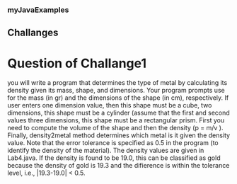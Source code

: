### myJavaExamples
 
 ## Challanges
 
 #  Question of Challange1
 
 you will write a program that determines the type of metal by calculating its
density given its mass, shape, and dimensions. Your program prompts use for the mass (in
gr) and the dimensions of the shape (in cm), respectively. If user enters
  one dimension value, then this shape must be a cube,
  two dimensions, this shape must be a cylinder (assume that the first and second values
  three dimensions, this shape must be a rectangular prism.
First you need to compute the volume of the shape and then the density (p = m/v ). Finally,
density2metal method determines which metal is it given the density value. Note that the
error tolerance is specified as 0.5 in the program (to identify the density of the material).
The density values are given in Lab4.java. If the density is found to be 19.0, this can be
classified as gold because the density of gold is 19.3 and the difierence is within the tolerance
level, i.e., |19.3-19.0| < 0.5.
 
 


